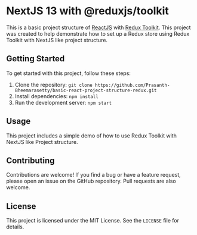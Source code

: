 # NextJS 13 with @reduxjs/toolkit

This is a basic project structure of [ReactJS](https://reactjs.org/) with [Redux Toolkit](https://redux-toolkit.js.org/). This project was created to help demonstrate how to set up a Redux store using Redux Toolkit with NextJS like project structure.

## Getting Started

To get started with this project, follow these steps:

1. Clone the repository: `git clone https://github.com/Prasanth-Bheemarasetty/basic-react-project-structure-redux.git`
2. Install dependencies: `npm install`
3. Run the development server: `npm start`

## Usage

This project includes a simple demo of how to use Redux Toolkit with NextJS like Project structure.

## Contributing

Contributions are welcome! If you find a bug or have a feature request, please open an issue on the GitHub repository. Pull requests are also welcome.

## License

This project is licensed under the MIT License. See the `LICENSE` file for details.
